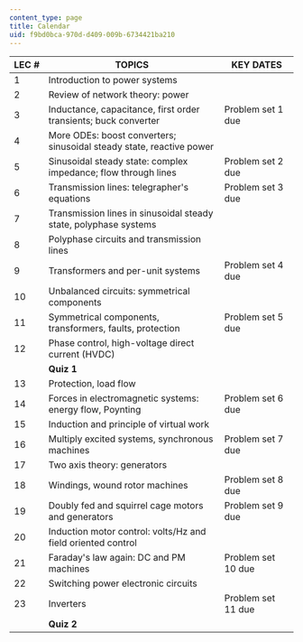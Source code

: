 ```yaml
---
content_type: page
title: Calendar
uid: f9bd0bca-970d-d409-009b-6734421ba210
---
```


| LEC # | TOPICS | KEY DATES |
| --- | --- | --- |
| 1 | Introduction to power systems | &nbsp; |
| 2 | Review of network theory: power | &nbsp; |
| 3 | Inductance, capacitance, first order transients; buck converter | Problem set 1 due |
| 4 | More ODEs: boost converters; sinusoidal steady state, reactive power | &nbsp; |
| 5 | Sinusoidal steady state: complex impedance; flow through lines | Problem set 2 due |
| 6 | Transmission lines: telegrapher's equations | Problem set 3 due |
| 7 | Transmission lines in sinusoidal steady state, polyphase systems | &nbsp; |
| 8 | Polyphase circuits and transmission lines | &nbsp; |
| 9 | Transformers and per-unit systems | Problem set 4 due |
| 10 | Unbalanced circuits: symmetrical components | &nbsp; |
| 11 | Symmetrical components, transformers, faults, protection | Problem set 5 due |
| 12 | Phase control, high-voltage direct current (HVDC) | &nbsp; |
| &nbsp; | **Quiz 1** | &nbsp; |
| 13 | Protection, load flow | &nbsp; |
| 14 | Forces in electromagnetic systems: energy flow, Poynting | Problem set 6 due |
| 15 | Induction and principle of virtual work | &nbsp; |
| 16 | Multiply excited systems, synchronous machines | Problem set 7 due |
| 17 | Two axis theory: generators | &nbsp; |
| 18 | Windings, wound rotor machines | Problem set 8 due |
| 19 | Doubly fed and squirrel cage motors and generators | Problem set 9 due |
| 20 | Induction motor control: volts/Hz and field oriented control | &nbsp; |
| 21 | Faraday's law again: DC and PM machines | Problem set 10 due |
| 22 | Switching power electronic circuits | &nbsp; |
| 23 | Inverters | Problem set 11 due |
| &nbsp; | **Quiz 2** |